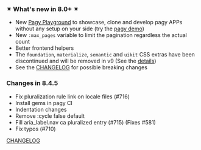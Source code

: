 ### ✴ What's new in 8.0+ ✴

- New [Pagy Playground](https://ddnexus.github.io/pagy/playground/) to showcase, clone and develop pagy APPs without any setup on your side (try the [pagy demo](https://ddnexus.github.io/pagy/playground.md#3-demo-app))
- New `:max_pages` variable to limit the pagination regardless the actual count
- Better frontend helpers
- The `foundation`, `materialize`, `semantic` and `uikit` CSS extras have been discontinued and will be removed in v9 (See the [details](https://github.com/ddnexus/pagy/discussions/672#discussioncomment-9212328))
- See the [CHANGELOG](https://ddnexus.github.io/pagy/changelog) for possible breaking changes

### Changes in 8.4.5

<!-- changes start -->
- Fix pluralization rule link on locale files (#716)
- Install gems in pagy CI
- Indentation changes
- Remove :cycle false default
- Fill aria_label.nav ca pluralized entry (#715) (Fixes #581)
- Fix typos (#710)
<!-- changes end -->

[CHANGELOG](https://ddnexus.github.io/pagy/changelog)
